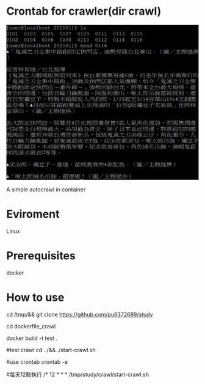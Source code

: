 # Crontab for crawler(dir crawl)
![image](https://raw.githubusercontent.com/pu6372689/study/master/ReadmePic/p1.jpg)

A simple autocrawl in container

# Eviroment 
Linux

# Prerequisites
docker

# How to use
cd /tmp/&& git clone https://github.com/pu6372689/study

cd dockerfile_crawl

docker build -t test .

#test crawl
cd ../&& ./start-crawl.sh

#use crontab
crontab -e

#每天12點執行
/* 12 * * * /tmp/study/crawl/start-crawl.sh
